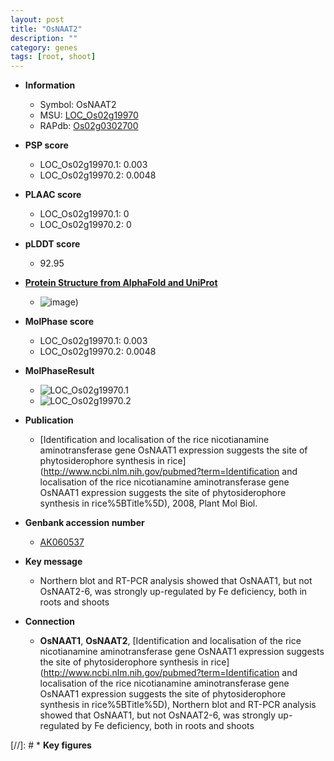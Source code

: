 ```yaml
---
layout: post
title: "OsNAAT2"
description: ""
category: genes
tags: [root, shoot]
---
```


* **Information**  
    + Symbol: OsNAAT2  
    + MSU: [LOC_Os02g19970](http://rice.plantbiology.msu.edu/cgi-bin/ORF_infopage.cgi?orf=LOC_Os02g19970)  
    + RAPdb: [Os02g0302700](http://rapdb.dna.affrc.go.jp/viewer/gbrowse_details/irgsp1?name=Os02g0302700)  

* **PSP score**  
    + LOC_Os02g19970.1: 0.003 
    + LOC_Os02g19970.2: 0.0048 

* **PLAAC score**  
    + LOC_Os02g19970.1: 0 
    + LOC_Os02g19970.2: 0 

* **pLDDT score**
    + 92.95

* **[Protein Structure from AlphaFold and UniProt](https://www.uniprot.org/uniprotkb/Q6K5U4/entry#structure)**
    + ![image](https://ricepsp.github.io/images/Q6/AF-Q6K5U4-F1.png))

* **MolPhase score**
    + LOC_Os02g19970.1: 0.003
    + LOC_Os02g19970.2: 0.0048

* **MolPhaseResult**
    + ![LOC_Os02g19970.1](https://ricepsp.github.io/pictures/LOC_Os02g/LOC_Os02g19970.1.png)
    + ![LOC_Os02g19970.2](https://ricepsp.github.io/pictures/LOC_Os02g/LOC_Os02g19970.2.png)

* **Publication**  
    + [Identification and localisation of the rice nicotianamine aminotransferase gene OsNAAT1 expression suggests the site of phytosiderophore synthesis in rice](http://www.ncbi.nlm.nih.gov/pubmed?term=Identification and localisation of the rice nicotianamine aminotransferase gene OsNAAT1 expression suggests the site of phytosiderophore synthesis in rice%5BTitle%5D), 2008, Plant Mol Biol.

* **Genbank accession number**  
    + [AK060537](http://www.ncbi.nlm.nih.gov/nuccore/AK060537)

* **Key message**  
    + Northern blot and RT-PCR analysis showed that OsNAAT1, but not OsNAAT2-6, was strongly up-regulated by Fe deficiency, both in roots and shoots

* **Connection**  
    + __OsNAAT1__, __OsNAAT2__, [Identification and localisation of the rice nicotianamine aminotransferase gene OsNAAT1 expression suggests the site of phytosiderophore synthesis in rice](http://www.ncbi.nlm.nih.gov/pubmed?term=Identification and localisation of the rice nicotianamine aminotransferase gene OsNAAT1 expression suggests the site of phytosiderophore synthesis in rice%5BTitle%5D), Northern blot and RT-PCR analysis showed that OsNAAT1, but not OsNAAT2-6, was strongly up-regulated by Fe deficiency, both in roots and shoots

[//]: # * **Key figures**  


